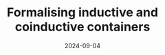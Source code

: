 ---
title: "Formalising inductive and coinductive containers"
arxiv: true
collection: publications
permalink: /publication/containers
excerpt:
date: 2024-09-04
venue: 'Submitted'
paperurl: 'https://www.arxiv.org/abs/2409.02603'
citation: 'Stefania Damato, Thorsten Altenkirch, Axel Ljungström'
---